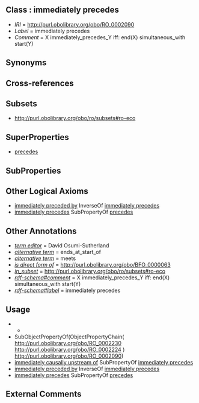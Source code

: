 
## Class : immediately precedes

 * *IRI* = http://purl.obolibrary.org/obo/RO_0002090
 * *Label* = immediately precedes
 * *Comment* = X immediately_precedes_Y iff: end(X) simultaneous_with start(Y)

## Synonyms


## Cross-references


## Subsets

 * http://purl.obolibrary.org/obo/ro/subsets#ro-eco

## SuperProperties

 * [precedes](../../BFO/63/BFO_0000063.md)

## SubProperties


## Other Logical Axioms

 * [immediately preceded by](../../RO/87/RO_0002087.md) InverseOf [immediately precedes](../../RO/90/RO_0002090.md)
 * [immediately precedes](../../RO/90/RO_0002090.md) SubPropertyOf [precedes](../../BFO/63/BFO_0000063.md)

## Other Annotations

 * *[term editor](../../IAO/17/IAO_0000117.md)* = David Osumi-Sutherland
 * *[alternative term](../../IAO/18/IAO_0000118.md)* = ends_at_start_of
 * *[alternative term](../../IAO/18/IAO_0000118.md)* = meets
 * *[is direct form of](../../RO/75/RO_0002575.md)* = http://purl.obolibrary.org/obo/BFO_0000063
 * *[in_subset](../../et/oboInOwl#inSubset.md)* = http://purl.obolibrary.org/obo/ro/subsets#ro-eco
 * *[rdf-schema#comment](../../nt/rdf-schema#comment.md)* = X immediately_precedes_Y iff: end(X) simultaneous_with start(Y)
 * *[rdf-schema#label](../../el/rdf-schema#label.md)* = immediately precedes

## Usage

 * -
 * SubObjectPropertyOf(ObjectPropertyChain( <http://purl.obolibrary.org/obo/RO_0002230> <http://purl.obolibrary.org/obo/RO_0002224> ) <http://purl.obolibrary.org/obo/RO_0002090>)
 * [immediately causally upstream of](../../RO/12/RO_0002412.md) SubPropertyOf [immediately precedes](../../RO/90/RO_0002090.md)
 * [immediately preceded by](../../RO/87/RO_0002087.md) InverseOf [immediately precedes](../../RO/90/RO_0002090.md)
 * [immediately precedes](../../RO/90/RO_0002090.md) SubPropertyOf [precedes](../../BFO/63/BFO_0000063.md)

## External Comments

